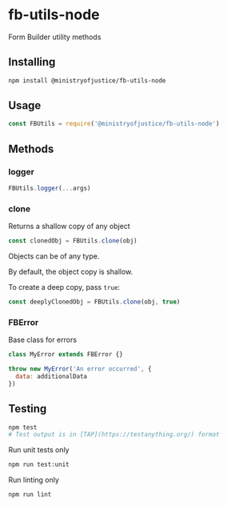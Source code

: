 # fb-utils-node

Form Builder utility methods

## Installing

```sh
npm install @ministryofjustice/fb-utils-node
```

## Usage

```js
const FBUtils = require('@ministryofjustice/fb-utils-node')
```

## Methods

### logger

```js
FBUtils.logger(...args)
```

### clone

Returns a shallow copy of any object

```js
const clonedObj = FBUtils.clone(obj)
```

Objects can be of any type.

By default, the object copy is shallow.

To create a deep copy, pass `true`:

```js
const deeplyClonedObj = FBUtils.clone(obj, true)
```

### FBError

Base class for errors

```js
class MyError extends FBError {}

throw new MyError('An error occurred', {
  data: additionalData
})

```


## Testing

```sh
npm test
# Test output is in [TAP](https://testanything.org/) format
```

Run unit tests only

```sh
npm run test:unit
```

Run linting only

```sh
npm run lint
```
